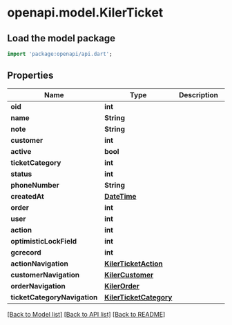 # openapi.model.KilerTicket

## Load the model package
```dart
import 'package:openapi/api.dart';
```

## Properties
Name | Type | Description | Notes
------------ | ------------- | ------------- | -------------
**oid** | **int** |  | [optional] 
**name** | **String** |  | [optional] 
**note** | **String** |  | [optional] 
**customer** | **int** |  | [optional] 
**active** | **bool** |  | [optional] 
**ticketCategory** | **int** |  | [optional] 
**status** | **int** |  | [optional] 
**phoneNumber** | **String** |  | [optional] 
**createdAt** | [**DateTime**](DateTime.md) |  | [optional] 
**order** | **int** |  | [optional] 
**user** | **int** |  | [optional] 
**action** | **int** |  | [optional] 
**optimisticLockField** | **int** |  | [optional] 
**gcrecord** | **int** |  | [optional] 
**actionNavigation** | [**KilerTicketAction**](KilerTicketAction.md) |  | [optional] 
**customerNavigation** | [**KilerCustomer**](KilerCustomer.md) |  | [optional] 
**orderNavigation** | [**KilerOrder**](KilerOrder.md) |  | [optional] 
**ticketCategoryNavigation** | [**KilerTicketCategory**](KilerTicketCategory.md) |  | [optional] 

[[Back to Model list]](../README.md#documentation-for-models) [[Back to API list]](../README.md#documentation-for-api-endpoints) [[Back to README]](../README.md)



